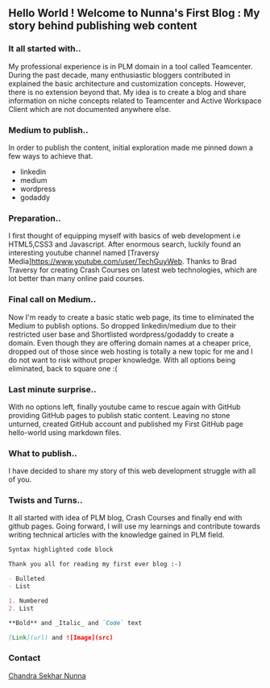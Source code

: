 ## Hello World ! Welcome to Nunna's First Blog : My story behind publishing web content 

### It all started with..
My professional experience is in PLM domain in a tool called Teamcenter. During the past decade, many enthusiastic bloggers contributed in explained the basic architecture and customization concepts. However, there is no extension beyond that. My idea is to create a blog and share information on niche concepts related to Teamcenter and Active Workspace Client which are not documented anywhere else.

### Medium to publish..
In order to publish the content, initial exploration made me pinned down a few ways to achieve that.

- linkedin
- medium
- wordpress
- godaddy

### Preparation..
I first thought of equipping myself with basics of web development i.e HTML5,CSS3 and Javascript. After enormous search, luckily found an interesting youtube channel named [Traversy Media]https://www.youtube.com/user/TechGuyWeb. Thanks to Brad Traversy for creating Crash Courses on latest web technologies, which are lot better than many online paid courses.

### Final call on Medium..
Now I'm ready to create a basic static web page, its time to eliminated the Medium to publish options. So dropped linkedin/medium due to their restricted user base and Shortlisted wordpress/godaddy to create a domain.
Even though they are offering domain names at a cheaper price, dropped out of those since web hosting is totally a new topic for me and I do not want to risk without proper knowledge. With all options being eliminated, back to square one :(

### Last minute surprise..
With no options left, finally youtube came to rescue again with GitHub providing GitHub pages to publish static content. Leaving no stone unturned, created GitHub account and published my First GitHub page hello-world using markdown files.

### What to publish..
I have decided to share my story of this web development struggle with all of you.

### Twists and Turns..
It all started with idea of PLM blog, Crash Courses and finally end with github pages. Going forward, I will use my learnings and contribute towards writing technical articles with the knowledge gained in PLM field.  
```markdown
Syntax highlighted code block

Thank you all for reading my first ever blog :-)

- Bulleted
- List

1. Numbered
2. List

**Bold** and _Italic_ and `Code` text

[Link](url) and ![Image](src)
```



### Contact

[Chandra Sekhar Nunna](mailto:nunnacsekhar@gmail.com)
